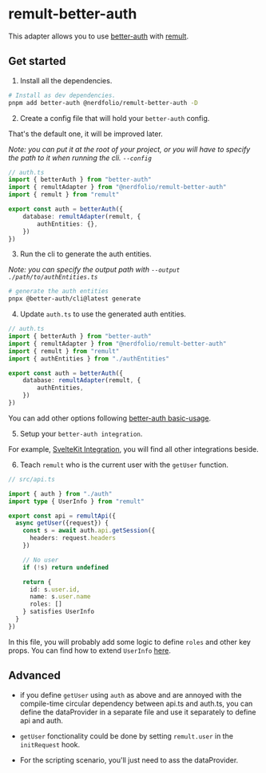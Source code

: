 # remult-better-auth

This adapter allows you to use [better-auth](https://www.better-auth.com) with [remult](https://remult.dev).

## Get started

1. Install all the dependencies.
```sh
# Install as dev dependencies.
pnpm add better-auth @nerdfolio/remult-better-auth -D
```

2. Create a config file that will hold your `better-auth` config.

That's the default one, it will be improved later.

_Note: you can put it at the root of your project, or you will have to specify the path to it when running the cli. `--config`_

```ts
// auth.ts
import { betterAuth } from "better-auth"
import { remultAdapter } from "@nerdfolio/remult-better-auth"
import { remult } from "remult"

export const auth = betterAuth({
	database: remultAdapter(remult, {
		authEntities: {},
	})
})
```

3. Run the cli to generate the auth entities.

_Note: you can specify the output path with `--output ./path/to/authEntities.ts`_

```sh
# generate the auth entities
pnpx @better-auth/cli@latest generate
```

4. Update `auth.ts` to use the generated auth entities.

```ts
// auth.ts
import { betterAuth } from "better-auth"
import { remultAdapter } from "@nerdfolio/remult-better-auth"
import { remult } from "remult"
import { authEntities } from "./authEntities"

export const auth = betterAuth({
	database: remultAdapter(remult, {
		authEntities,
	})
})
```
You can add other options following [better-auth basic-usage](https://www.better-auth.com/docs/basic-usage).

5. Setup your `better-auth integration`.

For example, [SvelteKit Integration](https://www.better-auth.com/docs/integrations/svelte-kit), you will find all other integrations beside.

6. Teach `remult` who is the current user with the `getUser` function.

```ts
// src/api.ts

import { auth } from "./auth"
import type { UserInfo } from "remult"

export const api = remultApi({
  async getUser({request}) {
    const s = await auth.api.getSession({
      headers: request.headers
    })

    // No user
    if (!s) return undefined

    return {
      id: s.user.id,
      name: s.user.name
      roles: []
    } satisfies UserInfo
  }
})
```
In this file, you will probably add some logic to define `roles` and other key props.
You can find how to extend `UserInfo` [here](https://remult.dev/docs/custom-options#setting-up-the-types-d-ts-file-for-custom-type-extensions).


## Advanced

- if you define `getUser` using `auth` as above and are annoyed with the compile-time circular dependency between api.ts and auth.ts,
you can define the dataProvider in a separate file and use it separately to define api and auth.

- `getUser` fonctionality could be done by setting `remult.user` in the `initRequest` hook.

- For the scripting scenario, you'll just need to ass the dataProvider.
